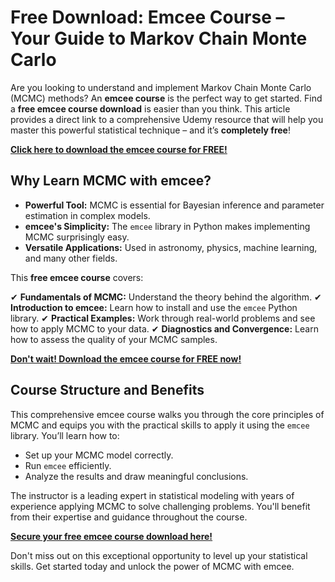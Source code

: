 # Free Download: Emcee Course – Your Guide to Markov Chain Monte Carlo

Are you looking to understand and implement Markov Chain Monte Carlo (MCMC) methods? An **emcee course** is the perfect way to get started. Find a **free emcee course download** is easier than you think. This article provides a direct link to a comprehensive Udemy resource that will help you master this powerful statistical technique – and it’s **completely free**!

[**Click here to download the emcee course for FREE!**](https://udemywork.com/emcee-course)

## Why Learn MCMC with emcee?

*   **Powerful Tool:** MCMC is essential for Bayesian inference and parameter estimation in complex models.
*   **emcee's Simplicity:** The `emcee` library in Python makes implementing MCMC surprisingly easy.
*   **Versatile Applications:** Used in astronomy, physics, machine learning, and many other fields.

This **free emcee course** covers:

✔ **Fundamentals of MCMC:** Understand the theory behind the algorithm.
✔ **Introduction to emcee:** Learn how to install and use the `emcee` Python library.
✔ **Practical Examples:** Work through real-world problems and see how to apply MCMC to your data.
✔ **Diagnostics and Convergence:** Learn how to assess the quality of your MCMC samples.

[**Don't wait! Download the emcee course for FREE now!**](https://udemywork.com/emcee-course)

## Course Structure and Benefits

This comprehensive emcee course walks you through the core principles of MCMC and equips you with the practical skills to apply it using the `emcee` library. You’ll learn how to:

*   Set up your MCMC model correctly.
*   Run `emcee` efficiently.
*   Analyze the results and draw meaningful conclusions.

The instructor is a leading expert in statistical modeling with years of experience applying MCMC to solve challenging problems. You'll benefit from their expertise and guidance throughout the course.

[**Secure your free emcee course download here!**](https://udemywork.com/emcee-course)

Don't miss out on this exceptional opportunity to level up your statistical skills. Get started today and unlock the power of MCMC with emcee.
